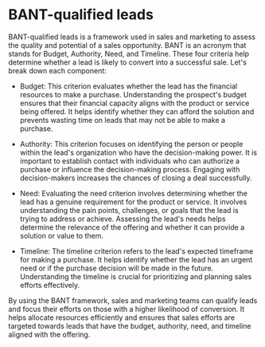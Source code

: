 # BANT-qualified leads

BANT-qualified leads is a framework used in sales and marketing to assess the quality and potential of a sales opportunity. BANT is an acronym that stands for Budget, Authority, Need, and Timeline. These four criteria help determine whether a lead is likely to convert into a successful sale. Let's break down each component:

* Budget: This criterion evaluates whether the lead has the financial resources to make a purchase. Understanding the prospect's budget ensures that their financial capacity aligns with the product or service being offered. It helps identify whether they can afford the solution and prevents wasting time on leads that may not be able to make a purchase.

* Authority: This criterion focuses on identifying the person or people within the lead's organization who have the decision-making power. It is important to establish contact with individuals who can authorize a purchase or influence the decision-making process. Engaging with decision-makers increases the chances of closing a deal successfully.

* Need: Evaluating the need criterion involves determining whether the lead has a genuine requirement for the product or service. It involves understanding the pain points, challenges, or goals that the lead is trying to address or achieve. Assessing the lead's needs helps determine the relevance of the offering and whether it can provide a solution or value to them.

* Timeline: The timeline criterion refers to the lead's expected timeframe for making a purchase. It helps identify whether the lead has an urgent need or if the purchase decision will be made in the future. Understanding the timeline is crucial for prioritizing and planning sales efforts effectively.

By using the BANT framework, sales and marketing teams can qualify leads and focus their efforts on those with a higher likelihood of conversion. It helps allocate resources efficiently and ensures that sales efforts are targeted towards leads that have the budget, authority, need, and timeline aligned with the offering.